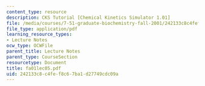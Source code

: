 ```yaml
---
content_type: resource
description: CKS Tutorial [Chemical Kinetics Simulator 1.01]
file: /media/courses/7-51-graduate-biochemistry-fall-2001/242133c8c4fef8c67ba1d27749cdc09a_fa01lec05.pdf
file_type: application/pdf
learning_resource_types:
- Lecture Notes
ocw_type: OCWFile
parent_title: Lecture Notes
parent_type: CourseSection
resourcetype: Document
title: fa01lec05.pdf
uid: 242133c8-c4fe-f8c6-7ba1-d27749cdc09a
---
```

